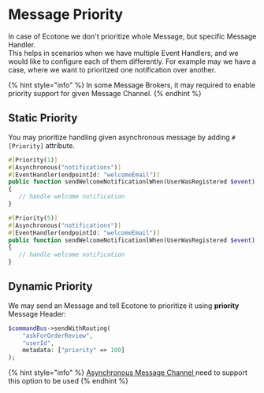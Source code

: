 # Message Priority

In case of Ecotone we don't prioritize whole Message, but specific Message Handler. \
This helps in scenarios when we have multiple Event Handlers, and we would like to configure each of them differently. For example may we have a case, where we want to prioritzed one notification over another.

{% hint style="info" %}
In some Message Brokers, it may required to enable priority support for given Message Channel.
{% endhint %}

## Static Priority

You may prioritize handling given asynchronous message by adding `#[Priority]` attribute.

```php
#[Priority(1)]
#[Asynchronous("notifications")]
#[EventHandler(endpointId: "welcomeEmail")]
public function sendWelcomeNotificationlWhen(UserWasRegistered $event): void
{
   // handle welcome notification
}

#[Priority(5)]
#[Asynchronous("notifications")]
#[EventHandler(endpointId: "welcomeEmail")]
public function sendWelcomeNotificationlWhen(UserWasRegistered $event): void
{
   // handle welcome notification
}
```

## Dynamic Priority

We may send an Message and tell Ecotone to prioritize it using **priority** Message Header:

```php
$commandBus->sendWithRouting(
    "askForOrderReview", 
    "userId", 
    metadata: ["priority" => 100]
);
```

{% hint style="info" %}
[Asynchronous Message Channel ](./)need to support this option to be used
{% endhint %}
